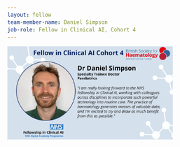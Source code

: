 ```yaml
---
layout: fellow
team-member-name: Daniel Simpson
job-role: Fellow in Clinical AI, Cohort 4
---
```

<img src="/assets/img/fellow/card/daniel-simpson-quote.jpg" alt="Alt text" style="width:75%;">